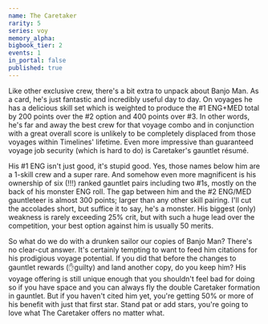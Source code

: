 ```yaml
---
name: The Caretaker
rarity: 5
series: voy
memory_alpha:
bigbook_tier: 2
events: 1
in_portal: false
published: true
---
```


Like other exclusive crew, there's a bit extra to unpack about Banjo Man. As a card, he's just fantastic and incredibly useful day to day. On voyages he has a delicious skill set which is weighted to produce the #1 ENG+MED total by 200 points over the #2 option and 400 points over #3. In other words, he's far and away the best crew for that voyage combo and in conjunction with a great overall score is unlikely to be completely displaced from those voyages within Timelines' lifetime. Even more impressive than guaranteed voyage job security (which is hard to do) is Caretaker's gauntlet résumé.

His #1 ENG isn't just good, it's stupid good. Yes, those names below him are a 1-skill crew and a super rare. And somehow even more magnificent is his ownership of six (!!!) ranked gauntlet pairs including two #1s, mostly on the back of his monster ENG roll. The gap between him and the #2 ENG/MED gauntleteer is almost 300 points; larger than any other skill pairing. I'll cut the accolades short, but suffice it to say, he's a monster. His biggest (only) weakness is rarely exceeding 25% crit, but with such a huge lead over the competition, your best option against him is usually 50 merits.

So what do we do with a drunken sailor our copies of Banjo Man? There's no clear-cut answer. It's certainly tempting to want to feed him citations for his prodigious voyage potential. If you did that before the changes to gauntlet rewards (✋guilty) and land another copy, do you keep him? His voyage offering is still unique enough that you shouldn't feel bad for doing so if you have space and you can always fly the double Caretaker formation in gauntlet. But if you haven't cited him yet, you're getting 50% or more of his benefit with just that first star. Stand pat or add stars, you're going to love what The Caretaker offers no matter what.
